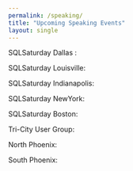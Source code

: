 ```yaml
---
permalink: /speaking/
title: "Upcoming Speaking Events"
layout: single
---
```


<p>SQLSaturday Dallas : </p>
<p>SQLSaturday Louisville: </p>
<p>SQLSaturday Indianapolis: </p>
<p>SQLSaturday NewYork: </p>
<p>SQLSaturday Boston: </p>
<p>Tri-City User Group: </p>
<p>North Phoenix: </p>
<p>South Phoenix: </p>